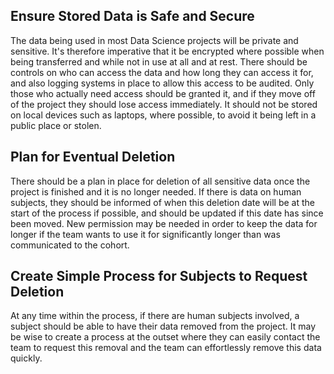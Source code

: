 ## Ensure Stored Data is Safe and Secure

The data being used in most Data Science projects will be private and sensitive. It's therefore imperative that it be encrypted where possible when being transferred and while not in use at all and at rest. There should be controls on who can access the data and how long they can access it for, and also logging systems in place to allow this access to be audited. Only those who actually need access should be granted it, and if they move off of the project they should lose access immediately. It should not be stored on local devices such as laptops, where possible, to avoid it being left in a public place or stolen.

## Plan for Eventual Deletion

There should be a plan in place for deletion of all sensitive data once the project is finished and it is no longer needed. If there is data on human subjects, they should be informed of when this deletion date will be at the start of the process if possible, and should be updated if this date has since been moved. New permission may be needed in order to keep the data for longer if the team wants to use it for significantly longer than was communicated to the cohort.

## Create Simple Process for Subjects to Request Deletion

At any time within the process, if there are human subjects involved, a subject should be able to have their data removed from the project. It may be wise to create a process at the outset where they can easily contact the team to request this removal and the team can effortlessly remove this data quickly. 